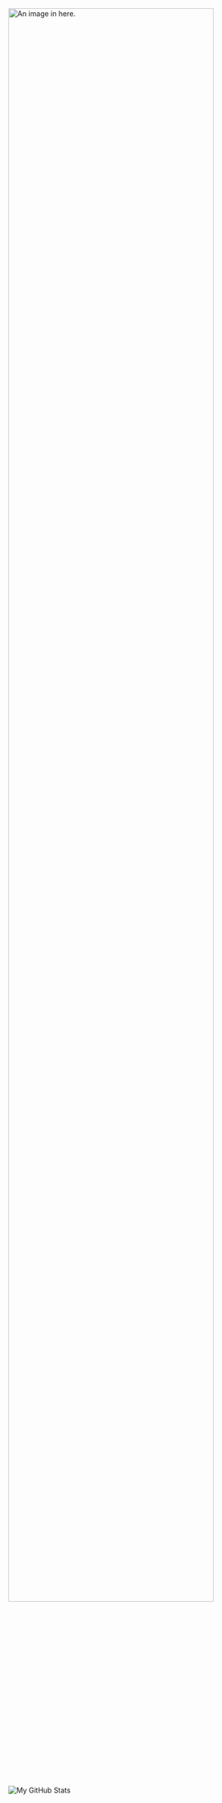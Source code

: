  <img src="https://www.umutsar.com/admin/github.png" alt="An image in here." style="width: 90%; height: 90%;">

![My GitHub Stats](https://github-readme-stats.vercel.app/api?username=umutsar&show_icons=true&theme=transparent)
